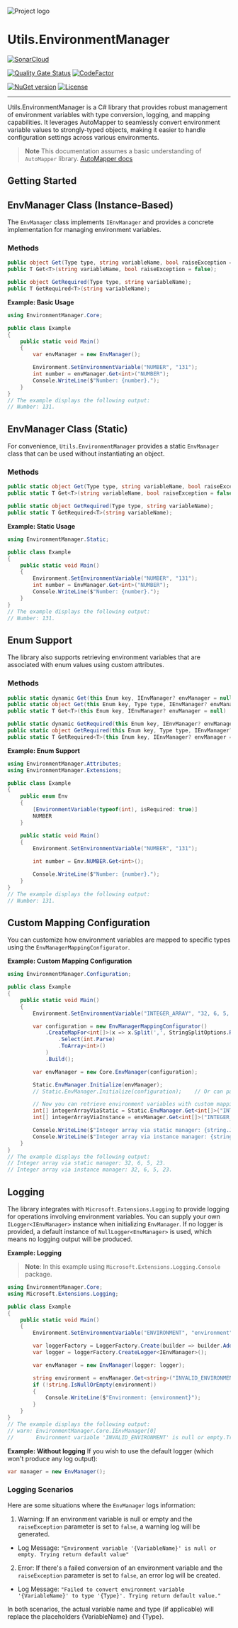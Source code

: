 ![Project logo](https://raw.githubusercontent.com/ArdenHide/Utils.EnvironmentManager/main/logo/1000x1000.png)

# Utils.EnvironmentManager

[![SonarCloud](https://sonarcloud.io/images/project_badges/sonarcloud-white.svg)](https://sonarcloud.io/summary/new_code?id=Utils.EnvironmentManager)

[![Quality Gate Status](https://sonarcloud.io/api/project_badges/measure?project=Utils.EnvironmentManager&metric=alert_status)](https://sonarcloud.io/summary/new_code?id=Utils.EnvironmentManager)
[![CodeFactor](https://www.codefactor.io/repository/github/ardenhide/utils.environmentmanager/badge)](https://www.codefactor.io/repository/github/ardenhide/utils.environmentmanager)

[![NuGet version](https://badge.fury.io/nu/Utils.EnvironmentManager.svg)](https://badge.fury.io/nu/Utils.EnvironmentManager)
[![License](https://img.shields.io/badge/License-MIT-yellow.svg)](https://github.com/ArdenHide/Utils.EnvironmentManager/blob/main/LICENSE)

---

Utils.EnvironmentManager is a C# library that provides robust management of environment variables with type conversion, logging, and mapping capabilities.
It leverages AutoMapper to seamlessly convert environment variable values to strongly-typed objects, making it easier to handle configuration settings across various environments.

> **Note**
> This documentation assumes a basic understanding of `AutoMapper` library.
> [AutoMapper docs](https://github.com/AutoMapper/AutoMapper/tree/v12.0.1#readme)

## Getting Started

## EnvManager Class (Instance-Based)
The `EnvManager` class implements `IEnvManager` and provides a concrete implementation for managing environment variables.

### Methods
```csharp
public object Get(Type type, string variableName, bool raiseException = false);
public T Get<T>(string variableName, bool raiseException = false);

public object GetRequired(Type type, string variableName);
public T GetRequired<T>(string variableName);
```

**Example: Basic Usage**

```csharp
using EnvironmentManager.Core;

public class Example
{
    public static void Main()
    {
        var envManager = new EnvManager();

        Environment.SetEnvironmentVariable("NUMBER", "131");
        int number = envManager.Get<int>("NUMBER");
        Console.WriteLine($"Number: {number}.");
    }
}
// The example displays the following output:
// Number: 131.
```

## EnvManager Class (Static)
For convenience, `Utils.EnvironmentManager` provides a static `EnvManager` class that can be used without instantiating an object.

### Methods
```csharp
public static object Get(Type type, string variableName, bool raiseException = false);
public static T Get<T>(string variableName, bool raiseException = false);

public static object GetRequired(Type type, string variableName);
public static T GetRequired<T>(string variableName);
```

**Example: Static Usage**
```csharp
using EnvironmentManager.Static;

public class Example
{
    public static void Main()
    {
        Environment.SetEnvironmentVariable("NUMBER", "131");
        int number = EnvManager.Get<int>("NUMBER");
        Console.WriteLine($"Number: {number}.");
    }
}
// The example displays the following output:
// Number: 131.
```

## Enum Support
The library also supports retrieving environment variables that are associated with enum values using custom attributes.

### Methods
```csharp
public static dynamic Get(this Enum key, IEnvManager? envManager = null)
public static object Get(this Enum key, Type type, IEnvManager? envManager = null)
public static T Get<T>(this Enum key, IEnvManager? envManager = null)

public static dynamic GetRequired(this Enum key, IEnvManager? envManager = null)
public static object GetRequired(this Enum key, Type type, IEnvManager? envManager = null)
public static T GetRequired<T>(this Enum key, IEnvManager? envManager = null)
```

**Example: Enum Support**
```csharp
using EnvironmentManager.Attributes;
using EnvironmentManager.Extensions;

public class Example
{
    public enum Env
    {
        [EnvironmentVariable(typeof(int), isRequired: true)]
        NUMBER
    }

    public static void Main()
    {
        Environment.SetEnvironmentVariable("NUMBER", "131");

        int number = Env.NUMBER.Get<int>();

        Console.WriteLine($"Number: {number}.");
    }
}
// The example displays the following output:
// Number: 131.
```

## Custom Mapping Configuration
You can customize how environment variables are mapped to specific types using the `EnvManagerMappingConfigurator`.

**Example: Custom Mapping Configuration**
```csharp
using EnvironmentManager.Configuration;

public class Example
{
    public static void Main()
    {
        Environment.SetEnvironmentVariable("INTEGER_ARRAY", "32, 6, 5, 23");

        var configuration = new EnvManagerMappingConfigurator()
            .CreateMapFor<int[]>(x => x.Split(',', StringSplitOptions.RemoveEmptyEntries)
                .Select(int.Parse)
                .ToArray<int>()
            )
            .Build();

        var envManager = new Core.EnvManager(configuration);

        Static.EnvManager.Initialize(envManager);
        // Static.EnvManager.Initialize(configuration);    // Or can pass configuration directly

        // Now you can retrieve environment variables with custom mapping
        int[] integerArrayViaStatic = Static.EnvManager.Get<int[]>("INTEGER_ARRAY");
        int[] integerArrayViaInstance = envManager.Get<int[]>("INTEGER_ARRAY");

        Console.WriteLine($"Integer array via static manager: {string.Join(", ", integerArrayViaStatic)}.");
        Console.WriteLine($"Integer array via instance manager: {string.Join(", ", integerArrayViaInstance)}.");
    }
}
// The example displays the following output:
// Integer array via static manager: 32, 6, 5, 23.
// Integer array via instance manager: 32, 6, 5, 23.
```

## Logging
The library integrates with `Microsoft.Extensions.Logging` to provide logging for operations involving environment variables.
You can supply your own `ILogger<IEnvManager>` instance when initializing `EnvManager`.
If no logger is provided, a default instance of `NullLogger<EnvManager>` is used, which means no logging output will be produced.

**Example: Logging**
> **Note**: In this example using `Microsoft.Extensions.Logging.Console` package.

```csharp
using EnvironmentManager.Core;
using Microsoft.Extensions.Logging;

public class Example
{
    public static void Main()
    {
        Environment.SetEnvironmentVariable("ENVIRONMENT", "environment");

        var loggerFactory = LoggerFactory.Create(builder => builder.AddConsole());
        var logger = loggerFactory.CreateLogger<IEnvManager>();

        var envManager = new EnvManager(logger: logger);

        string environment = envManager.Get<string>("INVALID_ENVIRONMENT");
        if (!string.IsNullOrEmpty(environment))
        {
            Console.WriteLine($"Environment: {environment}");
        }
    }
}
// The example displays the following output:
// warn: EnvironmentManager.Core.IEnvManager[0]
//       Environment variable 'INVALID_ENVIRONMENT' is null or empty.Trying return default value.
```

**Example: Without logging**
If you wish to use the default logger (which won't produce any log output):

```csharp
var manager = new EnvManager();
```

### Logging Scenarios
Here are some situations where the `EnvManager` logs information:

1. Warning: If an environment variable is null or empty and the `raiseException` parameter is set to `false`, a warning log will be generated.
- Log Message: `"Environment variable '{VariableName}' is null or empty. Trying return default value"`

2. Error: If there's a failed conversion of an environment variable and the `raiseException` parameter is set to `false`, an error log will be created.
- Log Message: `"Failed to convert environment variable '{VariableName}' to type '{Type}'. Trying return default value."`

In both scenarios, the actual variable name and type (if applicable) will replace the placeholders {VariableName} and {Type}.
